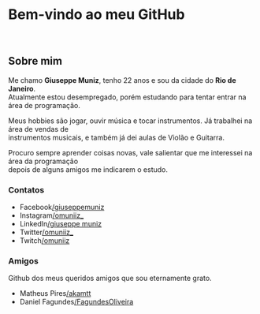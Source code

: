 <!DOCTYPE html>
<html lang="pt-br">
<head>
    <meta charset="UTF-8">
    <meta http-equiv="X-UA-Compatible" content="IE=edge">
    <meta name="viewport" content="width=device-width, initial-scale=1.0">
    
</head>
<body>
    <h1>Bem-vindo ao meu GitHub</h1>
    </br>
    <h2>Sobre mim</h2>
    <p>Me chamo <strong>Giuseppe Muniz</strong>, tenho 22 anos e sou da cidade do <strong>Rio de Janeiro</strong>. <br> 
    Atualmente estou desempregado, porém estudando para tentar entrar na área de programação.</p>
    <p>Meus hobbies são jogar, ouvir música e tocar instrumentos. Já trabalhei na área de vendas de <br>instrumentos musicais, 
    e também já dei aulas de Violão e Guitarra.</p>
    <p>Procuro sempre aprender coisas novas, vale salientar que me interessei na área da programação <br>depois de alguns amigos
    me indicarem o estudo.
    <h3>Contatos</h3>
    <ul>
        <li>Facebook<a href="https://www.facebook.com/giuseppe.brunomuniz" target="_blank" rel="nofollow">/giuseppemuniz</a></li>     
        <li>Instagram<a href="https://www.instagram.com/omuniiz_/" target="_blank" rel="nofollow">/omuniiz_</a></li>
        <li>LinkedIn<a href="https://www.linkedin.com/in/giuseppe-muniz-aa902421b/" target="_blank" rel="nofollow">/giuseppe muniz</a></li>
        <li>Twitter<a href="https://twitter.com/omuniiz_" target="_blank" rel="nofollow">/omuniiz_</a></li>
        <li>Twitch<a href="https://www.twitch.tv/omuniiz" target="_blank" rel="nofollow">/omuniiz</a></li>
    </ul>
    <h3>Amigos</h3>
    <p>Github dos meus queridos amigos que sou eternamente grato.
    <ul>
        <li>Matheus Pires<a href="https://github.com/akamtt" target="_blank" rel="nofollow">/akamtt</a></li>
        <li>Daniel Fagundes<a href="https://github.com/FagundesOliveira" target="_blank" rel="nofollow">/FagundesOliveira</a></li>
    </ul>
</body>
</html>
